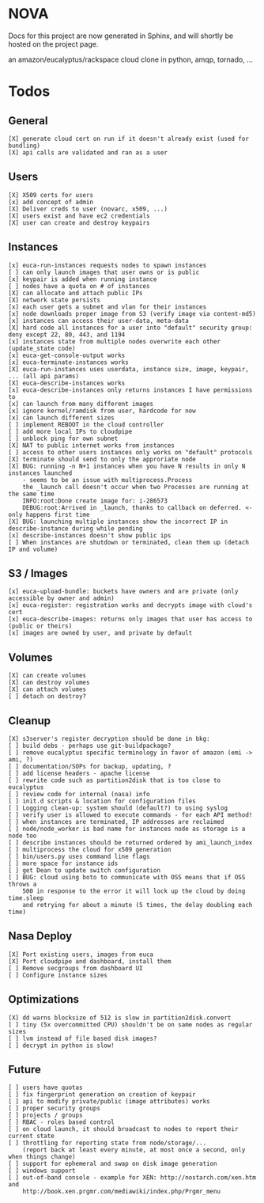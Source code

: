 NOVA
=====

Docs for this project are now generated in Sphinx, and will shortly be hosted on the project page.


an amazon/eucalyptus/rackspace cloud clone in python, amqp, tornado, ...

Todos
====

General
-------

    [X] generate cloud cert on run if it doesn't already exist (used for bundling)
    [X] api calls are validated and ran as a user

Users
-----

    [X] X509 certs for users
    [x] add concept of admin
    [X] Deliver creds to user (novarc, x509, ...)
    [X] users exist and have ec2 credentials
    [X] user can create and destroy keypairs

Instances
---------

    [x] euca-run-instances requests nodes to spawn instances
    [ ] can only launch images that user owns or is public
    [x] keypair is added when running instance
    [ ] nodes have a quota on # of instances
    [X] can allocate and attach public IPs
    [X] network state persists
    [x] each user gets a subnet and vlan for their instances
    [x] node downloads proper image from S3 (verify image via content-md5)
    [x] instances can access their user-data, meta-data
    [X] hard code all instances for a user into "default" security group: deny except 22, 80, 443, and 1194
    [x] instances state from multiple nodes overwrite each other (update_state code)
    [x] euca-get-console-output works
    [x] euca-terminate-instances works
    [X] euca-run-instances uses userdata, instance size, image, keypair, ... (all api params)
    [X] euca-describe-instances works
    [x] euca-describe-instances only returns instances I have permissions to
    [x] can launch from many different images
    [x] ignore kernel/ramdisk from user, hardcode for now
    [x] can launch different sizes
    [ ] implement REBOOT in the cloud controller
    [ ] add more local IPs to cloudpipe
    [ ] unblock ping for own subnet
    [X] NAT to public internet works from instances
    [ ] access to other users instances only works on "default" protocols
    [X] terminate should send to only the approriate node
    [X] BUG: running -n N+1 instances when you have N results in only N instances launched
        - seems to be an issue with multiprocess.Process
        the _launch call doesn't occur when two Processes are running at the same time
        INFO:root:Done create image for: i-286573
        DEBUG:root:Arrived in _launch, thanks to callback on deferred. <- only happens first time
    [X] BUG: launching multiple instances show the incorrect IP in describe-instance during while pending
    [x] describe-instances doesn't show public ips
    [ ] When instances are shutdown or terminated, clean them up (detach IP and volume)

S3 / Images
-----------

    [x] euca-upload-bundle: buckets have owners and are private (only accessible by owner and admin)
    [x] euca-register: registration works and decrypts image with cloud's cert
    [x] euca-describe-images: returns only images that user has access to (public or theirs)
    [x] images are owned by user, and private by default

Volumes
-------

    [X] can create volumes
    [X] can destroy volumes
    [X] can attach volumes
    [ ] detach on destroy?

Cleanup
-------

    [X] s3server's register decryption should be done in bkg:
    [ ] build debs - perhaps use git-buildpackage?
    [ ] remove eucalyptus specific terminology in favor of amazon (emi -> ami, ?)
    [ ] documentation/SOPs for backup, updating, ?
    [ ] add license headers - apache license
    [ ] rewrite code such as partition2disk that is too close to eucalyptus
    [ ] review code for internal (nasa) info
    [ ] init.d scripts & location for configuration files
    [ ] Logging clean-up: system should (default?) to using syslog
    [ ] verify user is allowed to execute commands - for each API method!
    [ ] when instances are terminated, IP addresses are reclaimed
    [ ] node/node_worker is bad name for instances node as storage is a node too
    [ ] describe instances should be returned ordered by ami_launch_index
    [ ] multiprocess the cloud for x509 generation
    [ ] bin/users.py uses command line flags
    [ ] more space for instance ids
    [ ] get Dean to update switch configuration
    [ ] BUG: cloud using boto to communicate with OSS means that if OSS throws a
        500 in response to the error it will lock up the cloud by doing time.sleep
        and retrying for about a minute (5 times, the delay doubling each time)

Nasa Deploy
-----------

    [X] Port existing users, images from euca
    [X] Port cloudpipe and dashboard, install them
    [ ] Remove secgroups from dashboard UI
    [ ] Configure instance sizes


Optimizations
-------------

    [X] dd warns blocksize of 512 is slow in partition2disk.convert
    [ ] tiny (5x overcommitted CPU) shouldn't be on same nodes as regular sizes
    [ ] lvm instead of file based disk images?
    [ ] decrypt in python is slow!


Future
------

    [ ] users have quotas
    [ ] fix fingerprint generation on creation of keypair
    [ ] api to modify private/public (image attributes) works
    [ ] proper security groups
    [ ] projects / groups
    [ ] RBAC - roles based control
    [ ] on cloud launch, it should broadcast to nodes to report their current state
    [ ] throttling for reporting state from node/storage/...
        (report back at least every minute, at most once a second, only when things change)
    [ ] support for ephemeral and swap on disk image generation
    [ ] windows support
    [ ] out-of-band console - example for XEN: http://nostarch.com/xen.htm and
        http://book.xen.prgmr.com/mediawiki/index.php/Prgmr_menu

